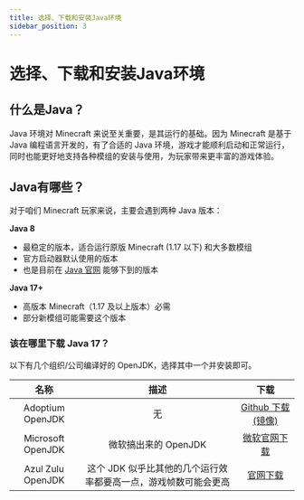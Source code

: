 ```yaml
---
title: 选择、下载和安装Java环境
sidebar_position: 3
---
```


# 选择、下载和安装Java环境

## 什么是Java？

Java 环境对 Minecraft 来说至关重要，是其运行的基础。因为 Minecraft 是基于 Java 编程语言开发的，有了合适的 Java 环境，游戏才能顺利启动和正常运行，同时也能更好地支持各种模组的安装与使用，为玩家带来更丰富的游戏体验。

## Java有哪些？

对于咱们 Minecraft 玩家来说，主要会遇到两种 Java 版本：

**Java 8**

- 最稳定的版本，适合运行原版 Minecraft (1.17 以下) 和大多数模组
- 官方启动器默认使用的版本
- 也是目前在 [Java 官网](https://java.com) 能够下到的版本

**Java 17+**

- 高版本 Minecraft（1.17 及以上版本）必需
- 部分新模组可能需要这个版本

### 该在哪里下载 Java 17？

以下有几个组织/公司编译好的 OpenJDK，选择其中一个并安装即可。

|名称|描述|下载|
|:-:|:-:|:-:|
|Adoptium OpenJDK|无|[Github 下载 (镜像)](https://github.moeyy.xyz/https://github.com/adoptium/temurin17-binaries/releases/download/jdk-17.0.15%2B6/OpenJDK17U-jre_x64_windows_hotspot_17.0.15_6.msi)|
|Microsoft OpenJDK|微软搞出来的 OpenJDK|[微软官网下载](https://aka.ms/download-jdk/microsoft-jdk-17.0.15-windows-x64.msi)|
|Azul Zulu OpenJDK|这个 JDK 似乎比其他的几个运行效率都要高一点，游戏帧数可能会更高|[官网下载](https://cdn.azul.com/zulu/bin/zulu17.58.21-ca-jre17.0.15-win_x64.msi)|